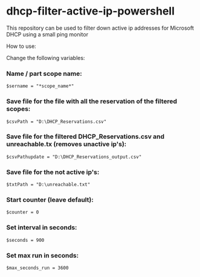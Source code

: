# dhcp-filter-active-ip-powershell
This repository can be used to filter down active ip addresses for Microsoft DHCP using a small ping monitor

How to use:

Change the following variables:

### Name / part scope name:
```
$sername = "*scope_name*"
```

### Save file for the file with all the reservation of the filtered scopes:
```
$csvPath = "D:\DHCP_Reservations.csv"
```

### Save file for the filtered DHCP_Reservations.csv and unreachable.tx (removes unactive ip's):
```
$csvPathupdate = "D:\DHCP_Reservations_output.csv"
```

### Save file for the not active ip's:
```
$txtPath = "D:\unreachable.txt"
```

### Start counter (leave default):
```
$counter = 0
```

### Set interval in seconds:
```
$seconds = 900
```

### Set max run in seconds:
```
$max_seconds_run = 3600
```
